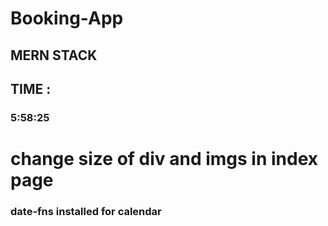 # Booking-App

## MERN STACK

## TIME :
###  5:58:25

# change size of div and imgs in index page

### date-fns installed for calendar